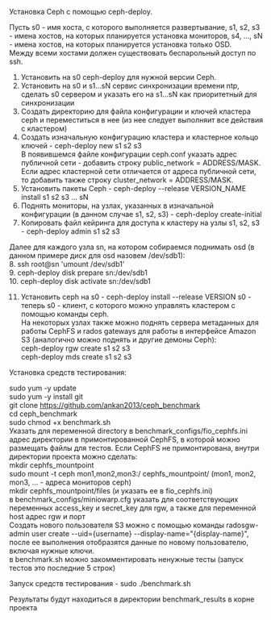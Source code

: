 Установка Ceph с помощью ceph-deploy. <br>

Пусть s0 - имя хоста, с которого выполняется развертывание, s1, s2, s3 - имена хостов, на которых планируется установка мониторов, s4, ..., sN - имена хостов, на которых планируется установка только OSD. <br>
Между всеми хостами должен существовать беспарольный доступ по ssh. <br>

1. Установить на s0 сeph-deploy для нужной версии Ceph. <br>
2. Установить на s0 и s1...sN сервис синхронизации времени ntp, сделать s0 сервером и указать его на s1...sN как приоритетный для синхронизации <br>
3. Создать директорию для файла конфигурации и ключей кластера ceph и переместиться в нее (из нее следует выполняит все действия с кластером) <br>
4. Создать изначальную конфигурацию кластера и кластерное кольцо ключей - ceph-deploy new s1 s2 s3 <br>
В появившемся файле конфигурации ceph.conf указать адрес публичной сети - добавить строку public_network = ADDRESS/MASK. Если адрес кластерной сети отличается от адреса публичной сети, то добавить также строку cluster_network = ADDRESS/MASK. <br>
5. Установить пакеты Сeph - ceph-deploy --release VERSION_NAME install s1 s2 s3 ... sN <br>
6. Поднять мониторы, на узлах, указанных в изначальной конфигурации (в данном случае s1, s2, s3) - ceph-deploy create-initial <br>
7. Копировать файл кейринга для доступа к кластеру на узлы s1, s2, s3 - ceph-deploy admin s1 s2 s3  <br>

Далее для каждого узла sn, на котором собираемся поднимать osd (в данном примере диск для osd назовем /dev/sdb1): <br>
8. ssh root@sn 'umount /dev/sdb1' <br>
9. ceph-deploy disk prepare sn:/dev/sdb1 <br>
10. ceph-deploy disk activate sn:/dev/sdb1 <br>

11. Установить ceph на s0 - ceph-deploy install --release VERSION s0 - теперь s0 - клиент, с которого можно управлять кластером с помощью команды ceph. <br>
На некоторых узлах также можно поднять сервера метаданных для работы CephFS и rados gateways для работы в интерфейсе Amazon S3 (аналогично можно поднять и другие демоны Ceph): <br>
ceph-deploy rgw create s1 s2 s3 <br>
ceph-deploy mds create s1 s2 s3 <br>

Установка средств тестирования: <br>

sudo yum -y update <br>
sudo yum -y install git <br>
git clone https://github.com/ankan2013/ceph_benchmark <br>
cd ceph_benchmark <br>
sudo chmod +x benchmark.sh <br>
Указать для переменной directory в benchmark_configs/fio_cephfs.ini адрес директории в примонтированной CephFS, в которой можно размещать файлы для тестов. Если CephFS не примонтирована, внутри директории проекта можно сделать: <br>
mkdir cephfs_mountpoint <br>
sudo mount -t ceph mon1,mon2,mon3:/ cephfs_mountpoint/ (mon1, mon2, mon3, ... - адреса мониторов ceph) <br>
mkdir cephfs_mountpoint/files (и указать ее в fio_cephfs.ini) <br>
в benchmark_configs/miniowarp.cfg указать для соответствующих переменных access_key и secret_key для rgw, а также для переменной host адрес rgw и порт <br>
Создать нового пользователя S3 можно с помощью команды radosgw-admin user create --uid={username} --display-name="{display-name}", после ее выполнения отобразятся данные по новому пользователю, включая нужные ключи. <br>
в benchmark.sh можно закомментировать ненужные тесты (запуск тестов это последние 5 строк) <br>

Запуск средств тестирования - sudo ./benchmark.sh <br>

Результаты будут находиться в директории benchmark_results в корне проекта <br>
